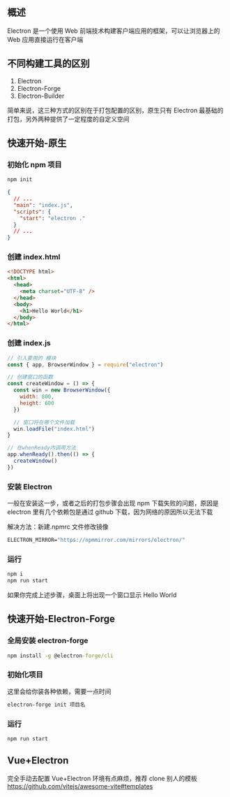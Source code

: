 ## 概述

Electron 是一个使用 Web 前端技术构建客户端应用的框架，可以让浏览器上的 Web 应用直接运行在客户端

## 不同构建工具的区别

1. Electron
2. Electron-Forge
3. Electron-Builder

简单来说，这三种方式的区别在于打包配置的区别，原生只有 Electron 最基础的打包，另外两种提供了一定程度的自定义空间

## 快速开始-原生

### 初始化 npm 项目

```cmd
npm init
```

```json
{
  // ...
  "main": "index.js",
  "scripts": {
    "start": "electron ."
  }
  // ...
}
```

### 创建 index.html

```html
<!DOCTYPE html>
<html>
  <head>
    <meta charset="UTF-8" />
  </head>
  <body>
    <h1>Hello World</h1>
  </body>
</html>
```

### 创建 index.js

```js
// 引入要用的 模块
const { app, BrowserWindow } = require("electron")

// 创建窗口的函数
const createWindow = () => {
  const win = new BrowserWindow({
    width: 800,
    height: 600
  })

  // 窗口将在哪个文件加载
  win.loadFile("index.html")
}

// 在whenReady内调用方法
app.whenReady().then(() => {
  createWindow()
})
```

### 安装 Electron

一般在安装这一步，或者之后的打包步骤会出现 npm 下载失败的问题，原因是 electron 里有几个依赖包是通过 github 下载，因为网络的原因所以无法下载

解决方法：新建.npmrc 文件修改镜像

```cmd
ELECTRON_MIRROR="https://npmmirror.com/mirrors/electron/"
```

### 运行

```cmd
npm i
npm run start
```

如果你完成上述步骤，桌面上将出现一个窗口显示 Hello World

## 快速开始-Electron-Forge

### 全局安装 electron-forge

```cmd
npm install -g @electron-forge/cli
```

### 初始化项目

这里会给你装各种依赖，需要一点时间

```cmd
electron-forge init 项目名
```

### 运行

```cmd
npm run start
```

## Vue+Electron

完全手动去配置 Vue+Electron 环境有点麻烦，推荐 clone 别人的模板 https://github.com/vitejs/awesome-vite#templates
